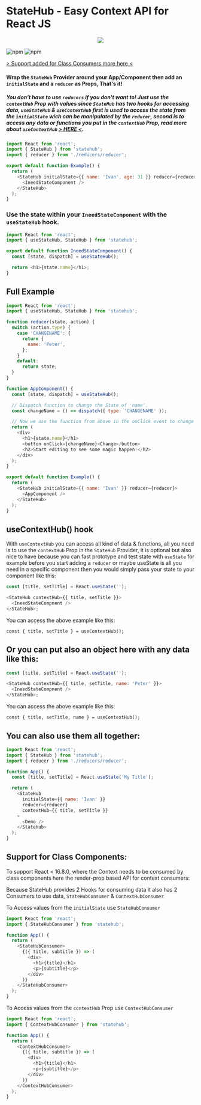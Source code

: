 # StateHub - Easy Context API for React JS

<p align="center">
    <img src="https://i.gyazo.com/ae444147bc31116599b52ab0138b97d7.png">
</p>

![npm](https://img.shields.io/npm/v/statehub)
![npm](https://img.shields.io/npm/dw/statehub)

[> Support added for Class Consumers more here <](#support-for-class-components)

#### Wrap the `StateHub` Provider around your App/Component then add an `initialState` and a `reducer` as Props, That's it!

##### **_You don't have to use `reducers` if you don't want to!_** Just use the `contextHub` Prop with values since `StateHub` has two hooks for accessing data, `useStateHub` & `useContextHub` first is used to access the state from the `initialState` wich can be manipulated by the `reducer`, second is to access any data or functions you put in the `contextHub` Prop, read more about `useContextHub` [> HERE <](#usecontexthub-hook).

```javascript
import React from 'react';
import { StateHub } from 'statehub';
import { reducer } from './reducers/reducer';

export default function Example() {
  return (
    <StateHub initialState={{ name: 'Ivan', age: 31 }} reducer={reducer}>
      <IneedStateComponent />
    </StateHub>
  );
}
```

### Use the state within your `IneedStateComponent` with the `useStateHub` hook.

```javascript
import React from 'react';
import { useStateHub, StateHub } from 'statehub';

export default function IneedStateComponent() {
  const [state, dispatch] = useStateHub();

  return <h1>{state.name}</h1>;
}
```

## Full Example

```javascript
import React from 'react';
import { useStateHub, StateHub } from 'statehub';

function reducer(state, action) {
  switch (action.type) {
    case 'CHANGENAME': {
      return {
        name: 'Peter',
      };
    }
    default:
      return state;
  }
}

function AppComponent() {
  const [state, dispatch] = useStateHub();

  // Dispatch function to change the State of 'name'.
  const changeName = () => dispatch({ type: 'CHANGENAME' });

  // Now we use the function from above in the onClick event to change the State.
  return (
    <div>
      <h1>{state.name}</h1>
      <button onClick={changeName}>Change</button>
      <h2>Start editing to see some magic happen!</h2>
    </div>
  );
}

export default function Example() {
  return (
    <StateHub initialState={{ name: 'Ivan' }} reducer={reducer}>
      <AppComponent />
    </StateHub>
  );
}
```

## useContextHub() hook

With `useContextHub` you can access all kind of data & functions, all you need is to use the `contextHub` Prop in the `StateHub` Provider, it is optional but also nice to have because you can fast prototype and test state with `useState` for example before you start adding a `reducer` or maybe useState is all you need in a specific component then you would simply pass your state to your component like this:

```javascript
const [title, setTitle] = React.useState('');

<StateHub contextHub={{ title, setTitle }}>
  <IneedStateCompnent />
</StateHub>;
```

You can access the above example like this:

`const { title, setTitle } = useContextHub();`

## Or you can put also an object here with any data like this:

```javascript
const [title, setTitle] = React.useState('');

<StateHub contextHub={{ title, setTitle, name: 'Peter' }}>
  <IneedStateCompnent />
</StateHub>;
```

You can access the above example like this:

`const { title, setTitle, name } = useContextHub();`

## You can also use them all together:

```javascript
import React from 'react';
import { StateHub } from 'statehub';
import { reducer } from './reducers/reducer';

function App() {
  const [title, setTitle] = React.useState('My Title');

  return (
    <StateHub
      initialState={{ name: 'Ivan' }}
      reducer={reducer}
      contextHub={{ title, setTitle }}
    >
      <Demo />
    </StateHub>
  );
}
```

## Support for Class Components:

To support React < 16.8.0, where the Context needs to be consumed by class
components here the render-prop based API for context consumers:

Because StateHub provides 2 Hooks for consuming data it also has
2 Consumers to use data, `StateHubConsumer` & `ContextHubConsumer`

To Access values from the `initialState` use `StateHubConsumer`

```javascript
import React from 'react';
import { StateHubConsumer } from 'statehub';

function App() {
  return (
    <StateHubConsumer>
      {({ title, subtitle }) => (
        <div>
          <h1>{title}</h1>
          <p>{subtitle}</p>
        </div>
      )}
    </StateHubConsumer>
  );
}
```

To Access values from the `contextHub` Prop use `ContextHubConsumer`

```javascript
import React from 'react';
import { ContextHubConsumer } from 'statehub';

function App() {
  return (
    <ContextHubConsumer>
      {({ title, subtitle }) => (
        <div>
          <h1>{title}</h1>
          <p>{subtitle}</p>
        </div>
      )}
    </ContextHubConsumer>
  );
}
```

[build-badge]: https://img.shields.io/travis/user/repo/master.png?style=flat-square
[build]: https://travis-ci.org/user/repo
[npm-badge]: https://img.shields.io/npm/v/npm-package.png?style=flat-square
[npm]: https://www.npmjs.org/package/npm-package
[coveralls-badge]: https://img.shields.io/coveralls/user/repo/master.png?style=flat-square
[coveralls]: https://coveralls.io/github/user/repo
